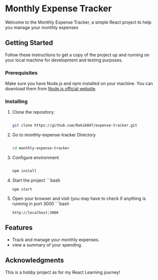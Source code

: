 # Monthly Expense Tracker 

Welcome to the Monthly Expense Tracker, a simple React project to help you manage your monthly expenses

## Getting Started

Follow these instructions to get a copy of the project up and running on your local machine for development and testing purposes.

### Prerequisites

Make sure you have Node.js and npm installed on your machine. You can download them from [Node.js official website](https://nodejs.org/).

### Installing

1. Clone the repository:
   ```bash
   
   git clone https://github.com/Rakib047/expense-tracker.git
2. Go to monthly-expense-tracker Directory
      ```bash
      
      cd monthly-expense-tracker
3. Configure environment
      ```bash
      
      npm install
4. Start the project
       ```bash
   
       npm start
5. Open your browser and visit (you may have to check if anything is running in port 3000
       ```bash
      
       http://localhost:3000

## Features
- Track and manage your monthly expenses.
- view a summary of your spending.


## Acknowledgments
This is a hobby project as for my React Learning journey!


